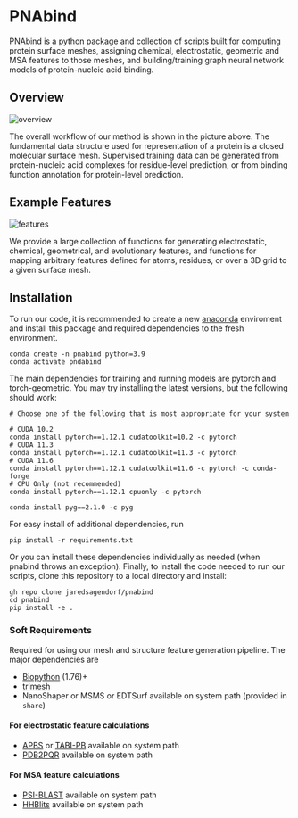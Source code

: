 # PNAbind
PNAbind is a python package and collection of scripts built for computing protein surface meshes, assigning chemical, electrostatic, geometric and MSA features to those meshes, and building/training graph neural network models of protein-nucleic acid binding.

## Overview
![overview](docs/overview.png)

The overall workflow of our method is shown in the picture above. The fundamental data structure used for representation of a protein is a closed molecular surface mesh. Supervised training data can be generated from protein-nucleic acid complexes for residue-level prediction, or from binding function annotation for protein-level prediction. 

## Example Features
![features](docs/features.png)

We provide a large collection of functions for generating electrostatic, chemical, geometrical, and evolutionary features, and functions for mapping arbitrary features defined for atoms, residues, or over a 3D grid to a given surface mesh.

## Installation
To run our code, it is recommended to create a new [anaconda](https://docs.anaconda.com/free/miniconda/) enviroment and install this package and required dependencies to the fresh environment.
```
conda create -n pnabind python=3.9
conda activate pndabind
```
The main dependencies for training and running models are pytorch and torch-geometric. You may try installing the latest versions, but the following should work:

```
# Choose one of the following that is most appropriate for your system

# CUDA 10.2
conda install pytorch==1.12.1 cudatoolkit=10.2 -c pytorch
# CUDA 11.3
conda install pytorch==1.12.1 cudatoolkit=11.3 -c pytorch
# CUDA 11.6
conda install pytorch==1.12.1 cudatoolkit=11.6 -c pytorch -c conda-forge
# CPU Only (not recommended)
conda install pytorch==1.12.1 cpuonly -c pytorch
```

```
conda install pyg==2.1.0 -c pyg
```

For easy install of additional dependencies, run
```
pip install -r requirements.txt
```

Or you can install these dependencies individually as needed (when pnabind throws an exception). Finally, to install the code needed to run our scripts, clone this repository to a local directory and install:

```
gh repo clone jaredsagendorf/pnabind
cd pnabind
pip install -e .
```

### Soft Requirements
Required for using our mesh and structure feature generation pipeline. The major dependencies are
- [Biopython](https://github.com/biopython/biopython) (1.76)+
- [trimesh](https://github.com/mikedh/trimesh) 
- NanoShaper or MSMS or EDTSurf available on system path (provided in `share`)
#### For electrostatic feature calculations
- [APBS](https://apbs.readthedocs.io/en/latest/getting/index.html) or [TABI-PB](https://github.com/Treecodes/TABI-PB) available on system path
- [PDB2PQR](https://pdb2pqr.readthedocs.io/en/latest/getting.html) available on system path
#### For MSA feature calculations
- [PSI-BLAST](https://blast.ncbi.nlm.nih.gov/doc/blast-help/downloadblastdata.html) available on system path
- [HHBlits](https://github.com/soedinglab/hh-suite) available on system path
